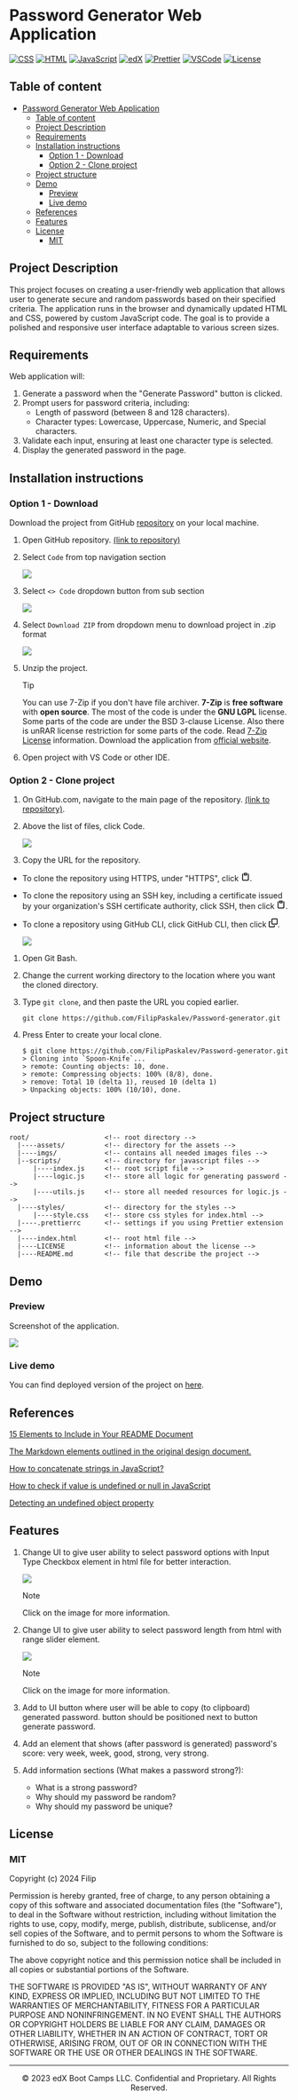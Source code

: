 # Password Generator Web Application

[![CSS](https://img.shields.io/badge/CSS3-1572B6?style=for-the-badge&logo=css3&logoColor=white)](https://www.w3.org/Style/CSS/Overview.en.html) [![HTML](https://img.shields.io/badge/HTML5-E34F26?style=for-the-badge&logo=html5&logoColor=white)](https://html.com/)
[![JavaScript](https://img.shields.io/badge/JavaScript-F7DF1E?style=for-the-badge&logo=javascript&logoColor=black)](https://www.javascript.com)
[![edX](https://img.shields.io/badge/edx-gray?style=for-the-badge&logo=edX&link=https://www.edx.org/)](https://www.edx.org/)
[![Prettier](https://img.shields.io/badge/prettier-1A2C34?style=for-the-badge&logo=prettier&logoColor=F7BA3E)](https://prettier.io/)
[![VSCode](https://img.shields.io/badge/VSCode-2C2C32?style=for-the-badge&logo=visualstudiocode&logoColor=0F66B8&link=https://code.visualstudio.com/)](https://code.visualstudio.com/)
[![License](https://img.shields.io/badge/License-MIT-green?style=for-the-badge&link=https://www.edx.org/)](https://www.edx.org/)

## Table of content

- [Password Generator Web Application](#password-generator-web-application)
  - [Table of content](#table-of-content)
  - [Project Description](#project-description)
  - [Requirements](#requirements)
  - [Installation instructions](#installation-instructions)
    - [Option 1 - Download](#option-1---download)
    - [Option 2 - Clone project](#option-2---clone-project)
  - [Project structure](#project-structure)
  - [Demo](#demo)
    - [Preview](#preview)
    - [Live demo](#live-demo)
  - [References](#references)
  - [Features](#features)
  - [License](#license)
    - [MIT](#mit)

## Project Description

This project focuses on creating a user-friendly web application that allows user to generate secure and random passwords based on their specified criteria. The application runs in the browser and dynamically updated HTML and CSS, powered by custom JavaScript code. The goal is to provide a polished and responsive user interface adaptable to various screen sizes.

## Requirements

Web application will:
1. Generate a password when the "Generate Password" button is clicked.
2. Prompt users for password criteria, including:
   - Length of password (between 8 and 128 characters).
   - Character types: Lowercase, Uppercase, Numeric, and Special characters.
3. Validate each input, ensuring at least one character type is selected.
4. Display the generated password in the page.

## Installation instructions

### Option 1 - Download

Download the project from GitHub [repository](https://github.com/FilipPaskalev/Password-generator.git) on your local machine.

1. Open GitHub repository. [(link to repository)](https://github.com/FilipPaskalev/Password-generator.git)

2. Select ```Code``` from top navigation section 

    ![](./assets/imgs/gitHub-section-select-code.png)

5. Select ```<> Code``` dropdown button from sub section 

    ![](./assets/imgs/gitHub-section-select-code-dropdown.png)

8. Select ```Download ZIP``` from dropdown menu to download project in .zip format 

    ![](./assets/imgs/gitHub-dropdown-download-zip-selection.png)

11. Unzip the project. 

    > [!TIP]
    > You can use 7-Zip if you don't have file archiver. 
    >**7-Zip** is **free software** with **open source**. The most of the code is under the **GNU LGPL** license. Some parts of the code are under the BSD 3-clause License. Also there is unRAR license restriction for some parts of the code. Read [7-Zip License](https://www.7-zip.org/license.txt) information. 
    > Download the application from [official website](https://www.7-zip.org/).

13. Open project with VS Code or other IDE.

### Option 2 - Clone project

1. On GitHub.com, navigate to the main page of the repository. [(link to repository)](https://github.com/FilipPaskalev/Password-generator.git).

2. Above the list of files, click  Code. 

    ![](./assets/imgs/gitHub-section-select-code-dropdown.png)

5. Copy the URL for the repository.
- To clone the repository using HTTPS, under "HTTPS", click <svg version="1.1" width="16" height="16" viewBox="0 0 16 16" aria-label="Copy to clipboard" role="img"><path d="M3.626 3.533a.249.249 0 0 0-.126.217v9.5c0 .138.112.25.25.25h8.5a.25.25 0 0 0 .25-.25v-9.5a.249.249 0 0 0-.126-.217.75.75 0 0 1 .752-1.298c.541.313.874.89.874 1.515v9.5A1.75 1.75 0 0 1 12.25 15h-8.5A1.75 1.75 0 0 1 2 13.25v-9.5c0-.625.333-1.202.874-1.515a.75.75 0 0 1 .752 1.298ZM5.75 1h4.5a.75.75 0 0 1 .75.75v3a.75.75 0 0 1-.75.75h-4.5A.75.75 0 0 1 5 4.75v-3A.75.75 0 0 1 5.75 1Zm.75 3h3V2.5h-3Z"></path></svg>.
- To clone the repository using an SSH key, including a certificate issued by your organization's SSH certificate authority, click SSH, then click <svg version="1.1" width="16" height="16" viewBox="0 0 16 16" aria-label="Copy to clipboard" role="img"><path d="M3.626 3.533a.249.249 0 0 0-.126.217v9.5c0 .138.112.25.25.25h8.5a.25.25 0 0 0 .25-.25v-9.5a.249.249 0 0 0-.126-.217.75.75 0 0 1 .752-1.298c.541.313.874.89.874 1.515v9.5A1.75 1.75 0 0 1 12.25 15h-8.5A1.75 1.75 0 0 1 2 13.25v-9.5c0-.625.333-1.202.874-1.515a.75.75 0 0 1 .752 1.298ZM5.75 1h4.5a.75.75 0 0 1 .75.75v3a.75.75 0 0 1-.75.75h-4.5A.75.75 0 0 1 5 4.75v-3A.75.75 0 0 1 5.75 1Zm.75 3h3V2.5h-3Z"></path></svg>.
- To clone a repository using GitHub CLI, click GitHub CLI, then click <svg version="1.1" width="16" height="16" viewBox="0 0 16 16" aria-label="Copy to clipboard" role="img"><path d="M0 6.75C0 5.784.784 5 1.75 5h1.5a.75.75 0 0 1 0 1.5h-1.5a.25.25 0 0 0-.25.25v7.5c0 .138.112.25.25.25h7.5a.25.25 0 0 0 .25-.25v-1.5a.75.75 0 0 1 1.5 0v1.5A1.75 1.75 0 0 1 9.25 16h-7.5A1.75 1.75 0 0 1 0 14.25Z"></path><path d="M5 1.75C5 .784 5.784 0 6.75 0h7.5C15.216 0 16 .784 16 1.75v7.5A1.75 1.75 0 0 1 14.25 11h-7.5A1.75 1.75 0 0 1 5 9.25Zm1.75-.25a.25.25 0 0 0-.25.25v7.5c0 .138.112.25.25.25h7.5a.25.25 0 0 0 .25-.25v-7.5a.25.25 0 0 0-.25-.25Z"></path></svg>. 

    ![](./assets/imgs/gitHub-https-copy.png)

1. Open Git Bash.

2. Change the current working directory to the location where you want the cloned directory.

3. Type ```git clone```, and then paste the URL you copied earlier.

    ```
    git clone https://github.com/FilipPaskalev/Password-generator.git
    ```

7. Press Enter to create your local clone.

    ```
    $ git clone https://github.com/FilipPaskalev/Password-generator.git
    > Cloning into `Spoon-Knife`...
    > remote: Counting objects: 10, done.
    > remote: Compressing objects: 100% (8/8), done.
    > remove: Total 10 (delta 1), reused 10 (delta 1)
    > Unpacking objects: 100% (10/10), done.
    ```

## Project structure

```
root/                   <!-- root directory -->
  |----assets/          <!-- directory for the assets -->
  |----imgs/            <!-- contains all needed images files -->
  |--scripts/           <!-- directory for javascript files -->
      |----index.js     <!-- root script file -->
      |----logic.js     <!-- store all logic for generating password -->
      |----utils.js     <!-- store all needed resources for logic.js -->
  |----styles/          <!-- directory for the styles -->
      |----style.css    <!-- store css styles for index.html -->
  |----.prettierrc      <!-- settings if you using Prettier extension -->
  |----index.html       <!-- root html file -->
  |----LICENSE          <!-- information about the license -->
  |----README.md        <!-- file that describe the project -->

```

## Demo

### Preview

Screenshot of the application. 

![](./assets/imgs/05-javascript-challenge-demo.png)

### Live demo

You can find deployed version of the project on [here](https://filippaskalev.github.io/Password-generator/).

## References

[15 Elements to Include in Your README Document](https://www.archbee.com/blog/readme-document-elements#:~:text=A%20comprehensive%20README%20should%20include,%2C%20acknowledgments%2C%20and%20license%20information.)

[The Markdown elements outlined in the original design document.](https://www.markdownguide.org/basic-syntax/)

[How to concatenate strings in JavaScript?](https://codedamn.com/news/javascript/how-to-concatenate-strings-in-javascript)

[How to check if value is undefined or null in JavaScript](https://codedamn.com/news/javascript/check-if-undefined-null)

[Detecting an undefined object property](https://stackoverflow.com/questions/27509/detecting-an-undefined-object-property)

## Features

1. Change UI to give user ability to select password options with Input Type Checkbox element in html file for better interaction. 

    [![](./assets/imgs/readme-features-characters.png)](https://developer.mozilla.org/en-US/docs/Web/HTML/Element/input/checkbox)

    > [!NOTE]
    > Click on the image for more information.

2. Change UI to give user ability to select password length from html with range slider element. 

    [![](./assets/imgs/readme-password-length-slider.png)](https://developer.mozilla.org/en-US/docs/Web/HTML/Element/input/range)
    
    > [!NOTE]
    > Click on the image for more information.

4. Add to UI button where user will be able to copy (to clipboard) generated password. button should be positioned next to button generate password.

5. Add an element that shows (after password is generated) password's score: very week, week, good, strong, very strong.

6. Add information sections (What makes a password strong?):
    - What is a strong pass­word?
    - Why should my password be random?
    - Why should my password be unique?

## License

### MIT

Copyright (c) 2024 Filip

Permission is hereby granted, free of charge, to any person obtaining a copy
of this software and associated documentation files (the "Software"), to deal
in the Software without restriction, including without limitation the rights
to use, copy, modify, merge, publish, distribute, sublicense, and/or sell
copies of the Software, and to permit persons to whom the Software is
furnished to do so, subject to the following conditions:

The above copyright notice and this permission notice shall be included in all
copies or substantial portions of the Software.

THE SOFTWARE IS PROVIDED "AS IS", WITHOUT WARRANTY OF ANY KIND, EXPRESS OR
IMPLIED, INCLUDING BUT NOT LIMITED TO THE WARRANTIES OF MERCHANTABILITY,
FITNESS FOR A PARTICULAR PURPOSE AND NONINFRINGEMENT. IN NO EVENT SHALL THE
AUTHORS OR COPYRIGHT HOLDERS BE LIABLE FOR ANY CLAIM, DAMAGES OR OTHER
LIABILITY, WHETHER IN AN ACTION OF CONTRACT, TORT OR OTHERWISE, ARISING FROM,
OUT OF OR IN CONNECTION WITH THE SOFTWARE OR THE USE OR OTHER DEALINGS IN THE
SOFTWARE.

---
<div style="text-align: center;">© 2023 edX Boot Camps LLC. Confidential and Proprietary. All Rights Reserved.</style=>